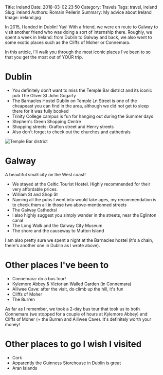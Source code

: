 Title: Ireland
Date: 2018-03-02 23:50
Category: Travels
Tags: travel, ireland
Slug: ireland
Authors: Romain Pellerin
Summary: My advice about Ireland
Image: ireland.jpg

In 2015, I landed in Dublin! Yay! With a friend, we were en route to Galway to visit another friend who was doing a sort of internship there. Roughly, we spent a week in Ireland: from Dublin to Galway and back, we also went to some exotic places such as the Cliffs of Moher or Connemara.

In this article, I'll walk you through the most iconic places I've been to so that you get the most out of YOUR trip.

# Dublin

- You definitely don't want to miss the Temple Bar district and its iconic pub The Oliver St John Gogarty
- The Barnacles Hostel Dublin on Temple Ln Street is one of the cheapeast you can find in the area, although we did not get to sleep there for it was fully booked
- Trinity College campus is fun for hanging out during the Summer days
- Stephen's Green Shopping Centre
- Shopping streets: Grafton street and Henry streets
- Also don't forget to check out the churches and cathedrals

![Temple Bar district]({filename}/images/temple-bar.jpg)

# Galway

A beautiful small city on the West coast!

- We stayed at the Celtic Tourist Hostel. Highly recommended for their very affordable prices.
- William St and Shop St
- Naming all the pubs I went into would take ages, my recommendation is to check them all in those two above-mentionned streets
- The Galway Cathedral
- I also highly suggest you simply wander in the streets, near the Eglinton canal
- The Long Walk and the Galway City Museum
- The shore and the causeway to Mutton Island

I am also pretty sure we spent a night at the Barnacles hostel (it's a chain, there's another one in Dublin as I wrote above).

# Other places I've been to

- Connemara: do a bus tour!
- Kylemore Abbey & Victorian Walled Garden (in Connemara)
- Aillwee Cave: after the visit, do climb up the hill, it's fun
- Cliffs of Moher
- The Burren

As far as I remember, we took a 2-day bus tour that took us to both Connemara (we stopped for a couple of hours at Kylemore Abbey) and Cliffs of Moher (+ the Burren and Aillwee Cave). It's definitely worth your money!

# Other places to go I wish I visited

- Cork
- Apparently the Guinness Storehouse in Dublin is great
- Aran Islands
